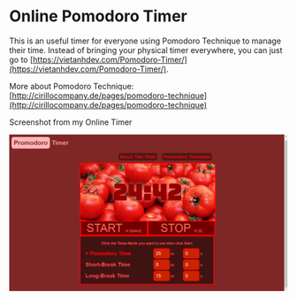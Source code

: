 # Online Pomodoro Timer

This is an useful timer for everyone using Pomodoro Technique to manage their time. Instead of bringing your physical timer everywhere, you can just go to [https://vietanhdev.com/Pomodoro-Timer/](https://vietanhdev.com/Pomodoro-Timer/).

More about Pomodoro Technique: [http://cirillocompany.de/pages/pomodoro-technique](http://cirillocompany.de/pages/pomodoro-technique)

Screenshot from my Online Timer

![Online Pomodoro Timer](screenshot.png)
